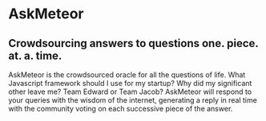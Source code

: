 # AskMeteor

## Crowdsourcing answers to questions one. piece. at. a. time.

AskMeteor is the crowdsourced oracle for all the questions of life.
What Javascript framework should I use for my startup? Why did my significant other leave me? 
Team Edward or Team Jacob? AskMeteor will respond to your queries with the wisdom of the internet, generating a 
reply in real time with the community voting on each successive piece of the answer.
